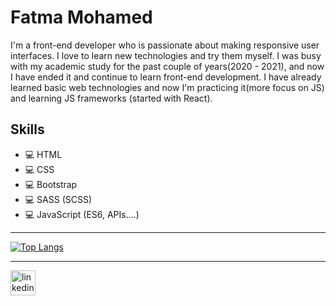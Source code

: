 # Fatma Mohamed
I'm a front-end developer who is passionate about making responsive user interfaces. I love to learn new technologies and try them myself.
I was busy with my academic study for the past couple of years(2020 - 2021), and now I have ended it and continue to learn front-end development.
I have already learned basic web technologies and now I'm practicing it(more focus on JS) and learning JS frameworks (started with React).

## Skills
* 💻 HTML
* 💻 CSS
* 💻 Bootstrap
* 💻 SASS (SCSS)
* 💻 JavaScript (ES6, APIs....)

---

[![Top Langs](https://github-readme-stats.vercel.app/api/top-langs/?username=Fatma-M)](https://github.com/anuraghazra/github-readme-stats)

<!-- ![GitHub streak stats](https://github-readme-streak-stats.herokuapp.com/?user=Fatma-M)   -->

---
[<img src='https://cdn.jsdelivr.net/npm/simple-icons@3.0.1/icons/linkedin.svg' alt='linkedin' height='40'>](https://www.linkedin.com/in/fatma-mohamed-b08569206//)  

